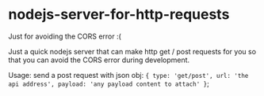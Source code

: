 # nodejs-server-for-http-requests
Just for avoiding the CORS error :(

Just a quick nodejs server that can make http get / post requests for you so that you can avoid the CORS error during development.

Usage: send a post request with json obj:
`
{
	type: 'get/post',
	url: 'the api address',
	payload: 'any payload content to attach'
}
`;